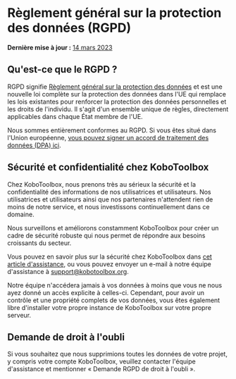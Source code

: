 # Règlement général sur la protection des données (RGPD)
**Dernière mise à jour :** <a href="https://github.com/kobotoolbox/docs/blob/2c18fa51ed6877e610d5a81c722f8010df110183/source/gdpr.md" class="reference">14 mars 2023</a>

## Qu'est-ce que le RGPD ?

RGPD signifie [Règlement général sur la protection des données](https://gdpr-info.eu) et
est une nouvelle loi complète sur la protection des données dans l'UE qui remplace les lois existantes
pour renforcer la protection des données personnelles et les droits de l'individu.
Il s'agit d'un ensemble unique de règles, directement applicables dans chaque État membre de l'UE.

Nous sommes entièrement conformes au RGPD. Si vous êtes situé dans l'Union européenne,
[vous pouvez signer un accord de traitement des données (DPA) ici](https://www.digisigner.com/online/showTemplate?linkId=495db186-9c9e-4627-99f7-a943282eeab5).

## Sécurité et confidentialité chez KoboToolbox

Chez KoboToolbox, nous prenons très au sérieux la sécurité et la confidentialité des informations de nos utilisatrices et utilisateurs. Nos utilisatrices et utilisateurs ainsi que nos partenaires n'attendent rien de moins de notre service, et nous
investissons continuellement dans ce domaine.

Nous surveillons et améliorons constamment KoboToolbox pour créer un cadre de
sécurité robuste qui nous permet de répondre aux besoins croissants du secteur.

Vous pouvez en savoir plus sur la sécurité chez KoboToolbox dans
[cet article d'assistance](is_my_data_safe.md), ou vous pouvez envoyer un e-mail à notre équipe d'assistance à
[support@kobotoolbox.org](mailto:support@kobotoolbox.org).

Notre équipe n'accédera jamais à vos données à moins que vous ne nous ayez donné un accès explicite à
celles-ci. Cependant, pour avoir un contrôle et une propriété complets de vos données, vous êtes également
libre d'installer votre propre instance de KoboToolbox sur votre propre serveur.

## Demande de droit à l'oubli

Si vous souhaitez que nous supprimions toutes les données de votre projet, y compris votre
compte KoboToolbox, veuillez contacter l'équipe d'assistance et mentionner « Demande RGPD
de droit à l'oubli ».